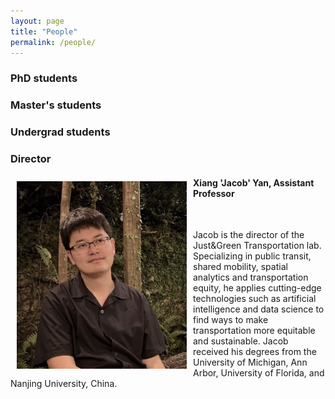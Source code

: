 ```yaml
---
layout: page
title: "People"
permalink: /people/
---
```




### PhD students

### Master's students

### Undergrad students

### Director

<img align="left" width="272" height="300" src="https://github.com/jacobyan0/jacobyan0.github.io/raw/master/images/photos/Yan.jpg" style="vertical-align:middle;margin: 10px 10px"> 

#### Xiang 'Jacob' Yan, Assistant Professor

&nbsp;

Jacob is the director of the Just&Green Transportation lab. Specializing in public transit, shared mobility, spatial analytics and transportation equity, he applies cutting-edge technologies such as artificial intelligence and data science to find ways to make transportation more equitable and sustainable. Jacob received his degrees from the University of Michigan, Ann Arbor, University of Florida, and Nanjing University, China. 
